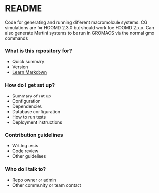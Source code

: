 # README #

Code for generating and running different macromolcule systems. CG simulations are for HOOMD 2.3.0 but should work foe HOOMD 2.x.x. Can also generate Martini systems to be run in GROMACS via the normal gmx commands 
### What is this repository for? ###

* Quick summary
* Version
* [Learn Markdown](https://bitbucket.org/tutorials/markdowndemo)

### How do I get set up? ###

* Summary of set up
* Configuration
* Dependencies
* Database configuration
* How to run tests
* Deployment instructions

### Contribution guidelines ###

* Writing tests
* Code review
* Other guidelines

### Who do I talk to? ###

* Repo owner or admin
* Other community or team contact
